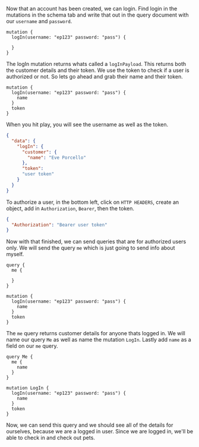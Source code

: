 Now that an account has been created, we can login. Find login in the mutations in the schema tab and write that out in the query document with our `username` and `password`.

```query
mutation {
  logIn(username: "ep123" password: "pass") {

  }
}
```

The logIn mutation returns whats called a `logInPayload`. This returns both the customer details and their token. We use the token to check if a user is authorized or not. So lets go ahead and grab their name and their token. 

```query
mutation {
  logIn(username: "ep123" password: "pass") {
    name
  }
  token
}
```
 
When you hit play, you will see the username as well as the token. 

```json
{
  "data": {
    "logIn": {
      "customer": {
        "name": "Eve Porcello"
      },
      "token": 
      "user token"
    }
  }
}
```

To authorize a user, in the bottom left, click on `HTTP HEADERS`, create an object, add in `Authorization`, `Bearer`, then the token. 

```json
{
  "Authorization": "Bearer user token"
}
```

Now with that finished, we can send queries that are for authorized users only. We will send the query `me` which is just going to send info about myself. 

```query
query {
  me {

  }
}

mutation {
  logIn(username: "ep123" password: "pass") {
    name
  }
  token
}
```

The `me` query returns customer details for anyone thats logged in. We will name our query `Me` as well as name the mutation `LogIn`. Lastly add `name` as a field on our `me` query. 

```query
query Me {
  me {
    name
  }
}

mutation LogIn {
  logIn(username: "ep123" password: "pass") {
    name
  }
  token
}
```

Now, we can send this query and we should see all of the details for ourselves, because we are a logged in user. Since we are logged in, we'll be able to check in and check out pets.